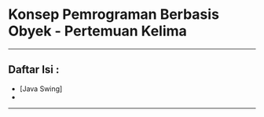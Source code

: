# Konsep Pemrograman Berbasis Obyek - Pertemuan Kelima

---

## Daftar Isi : 
- [Java Swing]
- 
---
